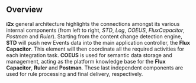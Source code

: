 ## Overview

**i2x** general architecture highlights the connections amongst its various internal components (from left to right, *STD*, *Log*, *COEUS*, *FluxCapacitor*, *Postman* and *Ruler*). Starting from the content change detection engine, **STD** will push new Events data into the main application controller, the **Flux Capacitor**. This element will then coordinate all the required activities for each integration task. **COEUS** is used for semantic data storage and management, acting as the platform knowledge base for the **Flux Capacitor**, **Ruler** and **Postman**. These last independent components are used for rule processing and final delivery, respectively.